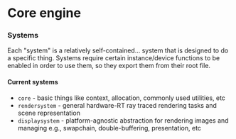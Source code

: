 # Core engine

### Systems
Each "system" is a relatively self-contained... system that is designed to do a specific thing.
Systems require certain instance/device functions to be enabled in order to use them, so they export them from their root file.

#### Current systems
* `core` - basic things like context, allocation, commonly used utilities, etc
* `rendersystem` - general hardware-RT ray traced rendering tasks and scene representation
* `displaysystem` - platform-agnostic abstraction for rendering images and managing e.g., swapchain, double-buffering, presentation, etc
